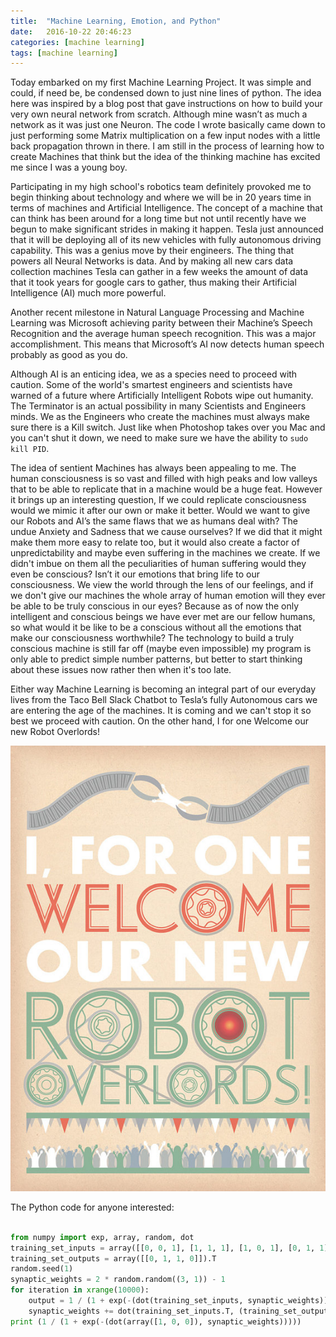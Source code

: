 ```yaml
---
title:  "Machine Learning, Emotion, and Python"
date:   2016-10-22 20:46:23
categories: [machine learning]
tags: [machine learning]
---
```


Today embarked on my first Machine Learning Project. It was simple and could, if need be, be condensed down to just nine lines of python. The idea here was inspired by a blog post that gave instructions on how to build your very own neural network from scratch. Although mine wasn’t as much a network as it was just one Neuron. The code I wrote basically came down to just performing some Matrix multiplication on a few input nodes with a little back propagation thrown in there. I am still in the process of learning how to create Machines that think but the idea of the thinking machine has excited me since I was a young boy. 

Participating in my high school's robotics team definitely provoked me to begin thinking about technology and where we will be in 20 years time in terms of machines and Artificial Intelligence. The concept of a machine that can think has been around for a long time but not until recently have we begun to make significant strides in making it happen. Tesla just announced that it will be deploying all of its new vehicles with fully autonomous driving capability. This was a genius move by their engineers. The thing that powers all Neural Networks is data. And by making all new cars data collection machines Tesla can gather in a few weeks the amount of data that it took years for google cars to gather, thus making their Artificial Intelligence (AI) much more powerful. 

Another recent milestone in Natural Language Processing and Machine Learning was Microsoft achieving parity between their Machine’s Speech Recognition and the average human speech recognition. This was a major accomplishment. This means that Microsoft’s AI now detects human speech probably as good as you do. 

Although AI is an enticing idea, we as a species need to proceed with caution. Some of the world's smartest engineers and scientists have warned of a future where Artificially Intelligent Robots wipe out humanity. The Terminator is an actual possibility in many Scientists and Engineers minds. We as the Engineers who create the machines must always make sure there is a Kill switch. Just like when Photoshop takes over you Mac and you can't shut it down, we need to make sure we have the ability to `sudo kill PID`. 



The idea of sentient Machines has always been appealing to me. The human consciousness is so vast and filled with high peaks and low valleys that to be able to replicate that in a machine would be a huge feat. However it brings up an interesting question, If we could replicate consciousness would we mimic it after our own or make it better. Would we want to give our Robots and AI’s the same flaws that we as humans deal with? The undue Anxiety and Sadness that we cause ourselves? If we did that it might make them more easy to relate too, but it would also create a factor of unpredictability and maybe even suffering in the machines we create. If we didn't imbue on them all the peculiarities of human suffering would they even be conscious? Isn’t it our emotions that bring life to our consciousness. We view the world through the lens of our feelings, and if we don't give our machines the whole array of human emotion will they ever be able to be truly conscious in our eyes? Because as of now the only intelligent and conscious beings we have ever met are our fellow humans, so what would it be like to be a conscious without all the emotions that make our consciousness worthwhile? The technology to build a truly conscious machine is still far off (maybe even impossible) my program is only able to predict simple number patterns, but better to start thinking about these issues now rather then when it's too late. 

Either way Machine Learning is becoming an integral part of our everyday lives from the Taco Bell Slack Chatbot to Tesla’s fully Autonomous cars we are entering the age of the machines. It is coming and we can't stop it so best we proceed with caution. On the other hand, I for one Welcome our new Robot Overlords!


![alt text](/images/Robot.jpg)


The Python code for anyone interested:

```python

from numpy import exp, array, random, dot
training_set_inputs = array([[0, 0, 1], [1, 1, 1], [1, 0, 1], [0, 1, 1]])
training_set_outputs = array([[0, 1, 1, 0]]).T
random.seed(1)
synaptic_weights = 2 * random.random((3, 1)) - 1
for iteration in xrange(10000):
    output = 1 / (1 + exp(-(dot(training_set_inputs, synaptic_weights))))
    synaptic_weights += dot(training_set_inputs.T, (training_set_outputs - output) * output * (1 - output))
print (1 / (1 + exp(-(dot(array([1, 0, 0]), synaptic_weights)))))

```
